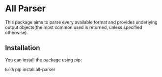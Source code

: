 # All Parser

This package aims to parse every available format and provides underlying output objects(the most common used is returned, unless specified otherwise).

## Installation

You can install the package using pip:

```bash```
pip install all-parser
